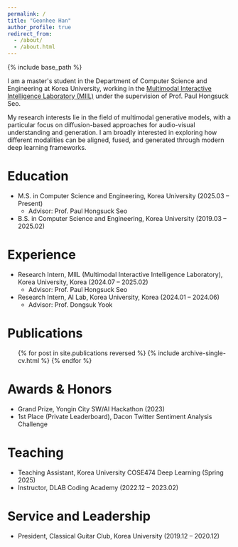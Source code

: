 ```yaml
---
permalink: /
title: "Geonhee Han"
author_profile: true
redirect_from: 
  - /about/
  - /about.html
---
```


{% include base_path %}


I am a master's student in the Department of Computer Science and Engineering at Korea University, working in the [Multimodal Interactive Intelligence Laboratory (MIIL)](https://miil.korea.ac.kr/) under the supervision of Prof. Paul Hongsuck Seo.

My research interests lie in the field of multimodal generative models, with a particular focus on diffusion-based approaches for audio-visual understanding and generation. I am broadly interested in exploring how different modalities can be aligned, fused, and generated through modern deep learning frameworks.


Education
======
* M.S. in Computer Science and Engineering, Korea University (2025.03 – Present)  
  * Advisor: Prof. Paul Hongsuck Seo  
* B.S. in Computer Science and Engineering, Korea University (2019.03 – 2025.02)

Experience
======
* Research Intern, MIIL (Multimodal Interactive Intelligence Laboratory), Korea University, Korea (2024.07 – 2025.02)  
  * Advisor: Prof. Paul Hongsuck Seo  
* Research Intern, AI Lab, Korea University, Korea (2024.01 – 2024.06)  
  * Advisor: Prof. Dongsuk Yook

Publications
======
<ul>{% for post in site.publications reversed %}
  {% include archive-single-cv.html %}
{% endfor %}</ul>

Awards & Honors
======
* Grand Prize, Yongin City SW/AI Hackathon (2023)  
* 1st Place (Private Leaderboard), Dacon Twitter Sentiment Analysis Challenge

Teaching
======
* Teaching Assistant, Korea University COSE474 Deep Learning (Spring 2025)  
* Instructor, DLAB Coding Academy (2022.12 – 2023.02)

Service and Leadership
======
* President, Classical Guitar Club, Korea University (2019.12 – 2020.12)
